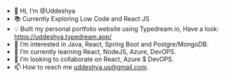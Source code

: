 - 👋 Hi, I’m @Uddeshya 
- 📚 Currently Exploring Low Code and React JS
- 💡 Built my personal portfolio website using Typedream.io, Have a look: https://uddeshya.typedream.app/
- 👀 I’m interested in Java, React, Spring Boot and Postgre/MongoDB.
- 🌱 I’m currently learning React, NodeJS, Azure, DevOPS.
- 💞️ I’m looking to collaborate on React, Azure $ DevOPS.
- 📫 How to reach me uddeshya.us@gmail.com.

